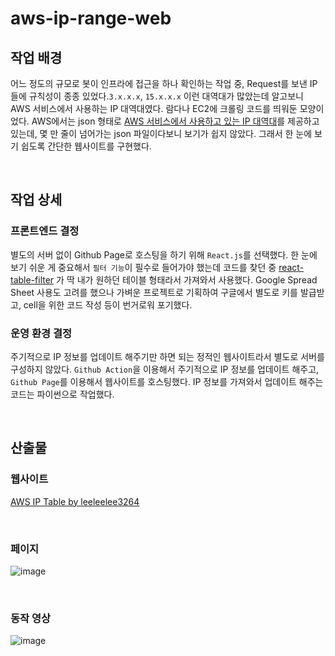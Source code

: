 # aws-ip-range-web 

## 작업 배경
어느 정도의 규모로 봇이 인프라에 접근을 하나 확인하는 작업 중, Request를 보낸 IP들에 규칙성이 종종 있었다.`3.x.x.x`, `15.x.x.x` 이런 대역대가 많았는데 
알고보니 AWS 서비스에서 사용하는 IP 대역대였다. 람다나 EC2에 크롤링 코드를 띄워둔 모양이었다. 
AWS에서는 json 형태로 [AWS 서비스에서 사용하고 있는 IP 대역대](https://ip-ranges.amazonaws.com/ip-ranges.json)를 제공하고 있는데, 몇 만 줄이 넘어가는 json 파일이다보니 보기가 쉽지 않았다. 
그래서 한 눈에 보기 쉽도록 간단한 웹사이트를 구현했다. 


<br>

## 작업 상세 

### 프론트엔드 결정 

별도의 서버 없이 Github Page로 호스팅을 하기 위해 `React.js`를 선택했다. 
한 눈에 보기 쉬운 게 중요해서 `필터 기능`이 필수로 들어가야 했는데 코드를 찾던 중  [react-table-filter](https://github.com/cheekujha/react-table-filter) 가 딱 내가 원하던 
테이블 형태라서 가져와서 사용했다. Google Spread Sheet 사용도 고려를 했으나 가벼운 프로젝트로 기획하여 구글에서 별도로 키를 발급받고, cell을 위한 코드 작성 등이 번거로워 포기했다. 


### 운영 환경 결정 

주기적으로 IP 정보를 업데이트 해주기만 하면 되는 정적인 웹사이트라서 별도로 서버를 구성하지 않았다. 
`Github Action`을 이용해서 주기적으로 IP 정보를 업데이트 해주고, `Github Page`를 이용해서 웹사이트를 호스팅했다. IP 정보를 가져와서 업데이트 해주는 코드는 파이썬으로 작업했다. 

<br>

## 산출물 

### 웹사이트
[AWS IP Table by leeleelee3264](https://leeleelee3264.github.io/aws-ip-range-web/)

<br>
 
### 페이지

![image](https://github.com/leeleelee3264/aws-ip-range-web/assets/35620531/585be549-b617-4e4b-88e4-2408e8b9c7bf)



<br>

### 동작 영상

![image](https://github.com/leeleelee3264/aws-ip-range-web/assets/35620531/1d805ad9-59aa-486e-97ca-228d5d6a807b)
